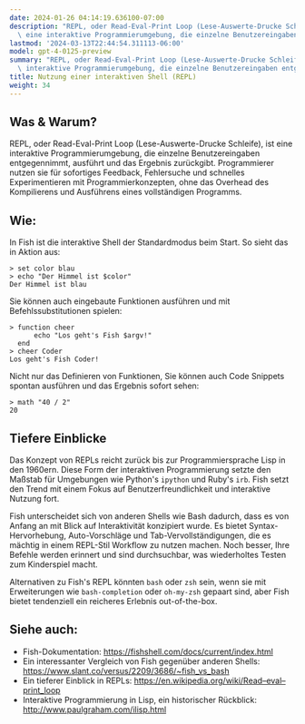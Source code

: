 ```yaml
---
date: 2024-01-26 04:14:19.636100-07:00
description: "REPL, oder Read-Eval-Print Loop (Lese-Auswerte-Drucke Schleife), ist\
  \ eine interaktive Programmierumgebung, die einzelne Benutzereingaben entgegennimmt,\u2026"
lastmod: '2024-03-13T22:44:54.311113-06:00'
model: gpt-4-0125-preview
summary: "REPL, oder Read-Eval-Print Loop (Lese-Auswerte-Drucke Schleife), ist eine\
  \ interaktive Programmierumgebung, die einzelne Benutzereingaben entgegennimmt,\u2026"
title: Nutzung einer interaktiven Shell (REPL)
weight: 34
---
```


## Was & Warum?
REPL, oder Read-Eval-Print Loop (Lese-Auswerte-Drucke Schleife), ist eine interaktive Programmierumgebung, die einzelne Benutzereingaben entgegennimmt, ausführt und das Ergebnis zurückgibt. Programmierer nutzen sie für sofortiges Feedback, Fehlersuche und schnelles Experimentieren mit Programmierkonzepten, ohne das Overhead des Kompilierens und Ausführens eines vollständigen Programms.

## Wie:
In Fish ist die interaktive Shell der Standardmodus beim Start. So sieht das in Aktion aus:

```Fish Shell
> set color blau
> echo "Der Himmel ist $color"
Der Himmel ist blau
```

Sie können auch eingebaute Funktionen ausführen und mit Befehlssubstitutionen spielen:

```Fish Shell
> function cheer
      echo "Los geht's Fish $argv!"
  end
> cheer Coder
Los geht's Fish Coder!
```

Nicht nur das Definieren von Funktionen, Sie können auch Code Snippets spontan ausführen und das Ergebnis sofort sehen:

```Fish Shell
> math "40 / 2"
20
```

## Tiefere Einblicke
Das Konzept von REPLs reicht zurück bis zur Programmiersprache Lisp in den 1960ern. Diese Form der interaktiven Programmierung setzte den Maßstab für Umgebungen wie Python's `ipython` und Ruby's `irb`. Fish setzt den Trend mit einem Fokus auf Benutzerfreundlichkeit und interaktive Nutzung fort.

Fish unterscheidet sich von anderen Shells wie Bash dadurch, dass es von Anfang an mit Blick auf Interaktivität konzipiert wurde. Es bietet Syntax-Hervorhebung, Auto-Vorschläge und Tab-Vervollständigungen, die es mächtig in einem REPL-Stil Workflow zu nutzen machen. Noch besser, Ihre Befehle werden erinnert und sind durchsuchbar, was wiederholtes Testen zum Kinderspiel macht.

Alternativen zu Fish's REPL könnten `bash` oder `zsh` sein, wenn sie mit Erweiterungen wie `bash-completion` oder `oh-my-zsh` gepaart sind, aber Fish bietet tendenziell ein reicheres Erlebnis out-of-the-box.

## Siehe auch:
- Fish-Dokumentation: https://fishshell.com/docs/current/index.html
- Ein interessanter Vergleich von Fish gegenüber anderen Shells: https://www.slant.co/versus/2209/3686/~fish_vs_bash
- Ein tieferer Einblick in REPLs: https://en.wikipedia.org/wiki/Read–eval–print_loop
- Interaktive Programmierung in Lisp, ein historischer Rückblick: http://www.paulgraham.com/ilisp.html
